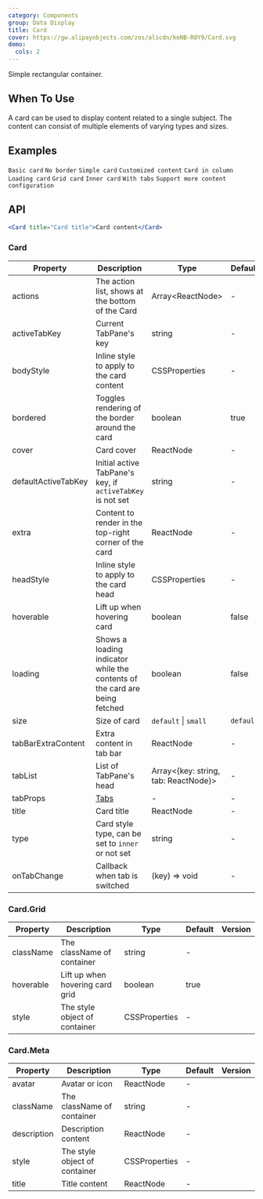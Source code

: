 ```yaml
---
category: Components
group: Data Display
title: Card
cover: https://gw.alipayobjects.com/zos/alicdn/keNB-R8Y9/Card.svg
demo:
  cols: 2
---
```


Simple rectangular container.

## When To Use

A card can be used to display content related to a single subject. The content can consist of multiple elements of varying types and sizes.

## Examples

<code src="./demo/basic.tsx">Basic card</code>
<code src="./demo/border-less.tsx">No border</code>
<code src="./demo/simple.tsx">Simple card</code>
<code src="./demo/flexible-content.tsx">Customized content</code>
<code src="./demo/in-column.tsx">Card in column</code>
<code src="./demo/loading.tsx">Loading card</code>
<code src="./demo/grid-card.tsx">Grid card</code>
<code src="./demo/inner.tsx">Inner card</code>
<code src="./demo/tabs.tsx">With tabs</code>
<code src="./demo/meta.tsx">Support more content configuration</code>

## API

```jsx
<Card title="Card title">Card content</Card>
```

### Card

| Property | Description | Type | Default | Version |
| --- | --- | --- | --- | --- |
| actions | The action list, shows at the bottom of the Card | Array&lt;ReactNode> | - |  |
| activeTabKey | Current TabPane's key | string | - |  |
| bodyStyle | Inline style to apply to the card content | CSSProperties | - |  |
| bordered | Toggles rendering of the border around the card | boolean | true |  |
| cover | Card cover | ReactNode | - |  |
| defaultActiveTabKey | Initial active TabPane's key, if `activeTabKey` is not set | string | - |  |
| extra | Content to render in the top-right corner of the card | ReactNode | - |  |
| headStyle | Inline style to apply to the card head | CSSProperties | - |  |
| hoverable | Lift up when hovering card | boolean | false |  |
| loading | Shows a loading indicator while the contents of the card are being fetched | boolean | false |  |
| size | Size of card | `default` \| `small` | `default` |  |
| tabBarExtraContent | Extra content in tab bar | ReactNode | - |  |
| tabList | List of TabPane's head | Array&lt;{key: string, tab: ReactNode}> | - |  |
| tabProps | [Tabs](/components/tabs/#Tabs) | - | - |  |
| title | Card title | ReactNode | - |  |
| type | Card style type, can be set to `inner` or not set | string | - |  |
| onTabChange | Callback when tab is switched | (key) => void | - |  |

### Card.Grid

| Property | Description | Type | Default | Version |
| --- | --- | --- | --- | --- |
| className | The className of container | string | - |  |
| hoverable | Lift up when hovering card grid | boolean | true |  |
| style | The style object of container | CSSProperties | - |  |

### Card.Meta

| Property | Description | Type | Default | Version |
| --- | --- | --- | --- | --- |
| avatar | Avatar or icon | ReactNode | - |  |
| className | The className of container | string | - |  |
| description | Description content | ReactNode | - |  |
| style | The style object of container | CSSProperties | - |  |
| title | Title content | ReactNode | - |  |
